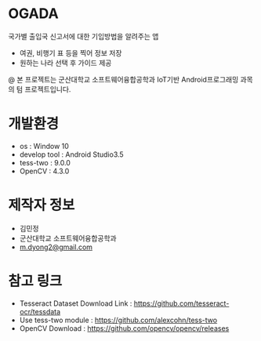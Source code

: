 # OGADA

국가별 출입국 신고서에 대한 기입방법을 알려주는 앱
- 여권, 비행기 표 등을 찍어 정보 저장
- 원하는 나라 선택 후 가이드 제공

@ 본 프로젝트는 군산대학교 소프트웨어융합공학과 IoT기반 Android프로그래밍 과목의 텀 프로젝트입니다.


# 개발환경

* os : Window 10
* develop tool : Android Studio3.5
* tess-two : 9.0.0
* OpenCV : 4.3.0

# 제작자 정보

* 김민정
* 군산대학교 소프트웨어융합공학과
* m.dyong2@gmail.com

# 참고 링크  
- Tesseract Dataset Download Link : https://github.com/tesseract-ocr/tessdata
- Use tess-two module : https://github.com/alexcohn/tess-two
- OpenCV Download : https://github.com/opencv/opencv/releases


